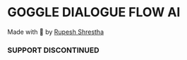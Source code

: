 # GOGGLE DIALOGUE FLOW AI
Made with 💖 by [Rupesh Shrestha](https://rupeshstha.com.np)

### SUPPORT DISCONTINUED 
